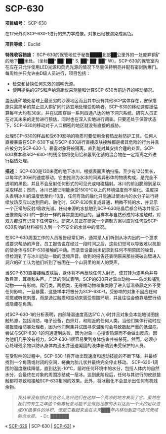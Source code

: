 # SCP-630
                        


**项目编号：** SCP-630



在12米外对SCP-630-1进行的热力学成像。对象已经被渲染成黑色。



**项目等级：** Euclid

**特殊收容措施：** SCP-630的保管地位于秘鲁████北部██公里外的一处废弃铜矿的地下██米处。（坐标██° ██' ██" S, ██° ██' ██" W）。SCP-630的保管室内在应在只允许使用LED光源和荧光光源的情况下尽量保持明亮并配有密封防爆门。每周维护只允许由D级人员进行，项目包括：

- 检查和替换任何失效的照明光源。
- 使用提供的GPS和声纳测距仪来测量和计算SCP-630当前边界的移动情况。

盖因此矿地处星球上最恶劣的沙漠地区而且其中没有其他SCP实体存在，安保措施只需简单的禁止进入铜矿同时适宜地处理受影响者。SCP-630的移动速度据估算每年大约有30米，并在试图穿越一系列四通八达的地下洞穴系统。研究人员正在对其未来的走势进行预估，同时也在深入实地进行调查。只要还处于保管状态下，SCP-630的移动对于人口稠密的地区就没有直接的威胁。

处理SCP-630的样品和受630影响的物质时要使用全套热反射防护工具。任何人直接暴露在SCP-630下或与SCP-630进行直接皮肤接触都是极其危险的行为并且应被分为SCP-630-1。暴露对象将被隔离，直到能对其安排合适的处置。SCP-630样本和SCP-630-1的残余物将使用铝和氢氧化钠的混合物在一定距离之外进行铝热处理。

**描述：** SCP-630是130米宽的地下冰川，根据表面声纳扫描，至少有12公里长，以每年约30米的速度移动。它由推测为水冰的同素异形体的物质构成，是完全不透明的黑色，并且不会反射任何形式的可见光或电磁辐射。冰川的前沿脆弱到足以采取样品；然而，冰川已被证明能承受1500℃以上的环境温度而不熔化。温度探头表明冰川的温度低至约-10度，任何有效的融化只能通过使冰内的水分子进行持续放热反应以达到目的。融化时，SCP-630恢复成普通，稍微不纯的水，并显示一个正常的反射/吸收光谱。任何来源的水接触到SCP-630结晶后都会结冰并显示出像原始冰川的一部分一样的异常意图和目的。当样本与自然形成的冰接触时，对双方都没有记录下任何变化。研究人员正在研究一个遏制方案以应对任何受SCP-630影响的材料被引入到一个不安全的水体中的情况。

在SCP-630周围工作的人员报告经常幻听，通常是人们听到从冰内出的一个恳求或要求帮助的声音。员工报告说在经过一段时间之后，这些幻觉可以导致难以抗拒的使身体与SCP-630接触的冲动。而录音设备尚未记录到任何不明原因的噪音，但检测到了与冰川运动一致的低频声音。收到的报告还表明原来那些突破岩壁进入洞穴的矿工认为他们听到了被困在一个山洞里的某人的哭声。

当SCP-630直接接触皮肤后，身体将不再反映任何入射光，使其转为漆黑色并导致目盲，耳聋和失声。广泛的测试表明，SCP的630只对温血动物——鸟类和哺乳动物——有影响。爬行类，两栖类，无脊椎动物和鱼类除了进入低温昏厥之外不受任何影响。一旦暴露，这些样本将被分为SCP-630-1。受影响的对象不回应任何视觉或听觉刺激，而是通过触摸和振动来感受周围环境，并且往往会倚靠墙壁行动或隐藏在角落。

对SCP-630-1的分析表明，内部降温速度高达5°C /小时并且对象会本能地试图接触热源，包括消防，电子设备，白炽灯，和附近的任何人类。当他们集体行动时应被报告给防暴处理者，因为他们聚集并试图寻求温暖时会导致数起严重的低温症。尝试与SCP-630-1的沟通遭到失败，因为对象一心搜索热源而不会做出反应。因为他们几乎没有视力，SCP-630-1很容易受到身体伤害并被杀死。然而，必须小心处理残余物以防从身体内流出并迅速凝固的液体影响到未受保护的人员。

在受影响的过程中，SCP-630-1将开始出现速度和运动技能的不断下降，并最终找到一个角落或封闭的空间，蜷曲为胎儿状并最终完全停止移动。 SCP-630-1周围的温度继续降低，直到达到-10℃，届时任何环境中的水分，包括人体内的自然水分，会最终在对象的周围冻结成一层冰。达到此阶段后，任何与其进行的皮肤接触都将导致和接触SCP-630相同的效果。此外，将冰融化不会显示出任何有机残余物。


> *我从来没有想过我会这么高兴他们在这样一个荒凉的地方发现了它。虽然在我们的有生之年这个倒霉玩意可能不会得到足够的水以达到一个大的足以造成XK级事件的体积，但是它看起来会在未来███年内移动到亚马逊河流域的含水层。* - Dr. ██████
> 



« [SCP-629](/scp-629) | SCP-630 | [SCP-631](/scp-631) »





                    